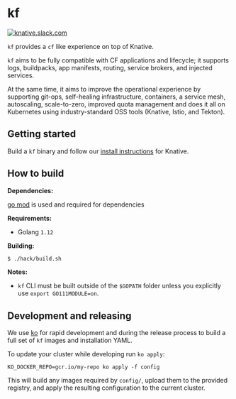 # kf

[![knative.slack.com][slack-badge]][kf-slack]

`kf` provides a `cf` like experience on top of Knative.

`kf` aims to be fully compatible with CF applications and lifecycle; it supports
logs, buildpacks, app manifests, routing, service brokers, and injected services.

At the same time, it aims to improve the operational experience by supporting
git-ops, self-healing infrastructure, containers, a service mesh, autoscaling,
scale-to-zero, improved quota management and does it all on Kubernetes using
industry-standard OSS tools (Knative, Istio, and Tekton).

## Getting started

Build a `kf` binary and follow our [install instructions](docs/install.md)
for Knative.

## How to build

**Dependencies:**

[go mod](https://github.com/golang/go/wiki/Modules#quick-start)
is used and required for dependencies

**Requirements:**

  - Golang `1.12`

**Building:**

```sh
$ ./hack/build.sh
```

**Notes:**

- `kf` CLI must be built outside of the `$GOPATH` folder unless
you explicitly use `export GO111MODULE=on`.

## Development and releasing

We use [ko](https://github.com/google/ko) for rapid development
and during the release process to build a full set of `kf` images
and installation YAML.

To update your cluster while developing run `ko apply`:

```
KO_DOCKER_REPO=gcr.io/my-repo ko apply -f config
```

This will build any images required by `config/`, upload them to the provided
registry, and apply the resulting configuration to the current cluster.

[slack-badge]: https://img.shields.io/badge/slack-knative/kf-purple.svg
[kf-slack]:    https://knative.slack.com/archives/kf
